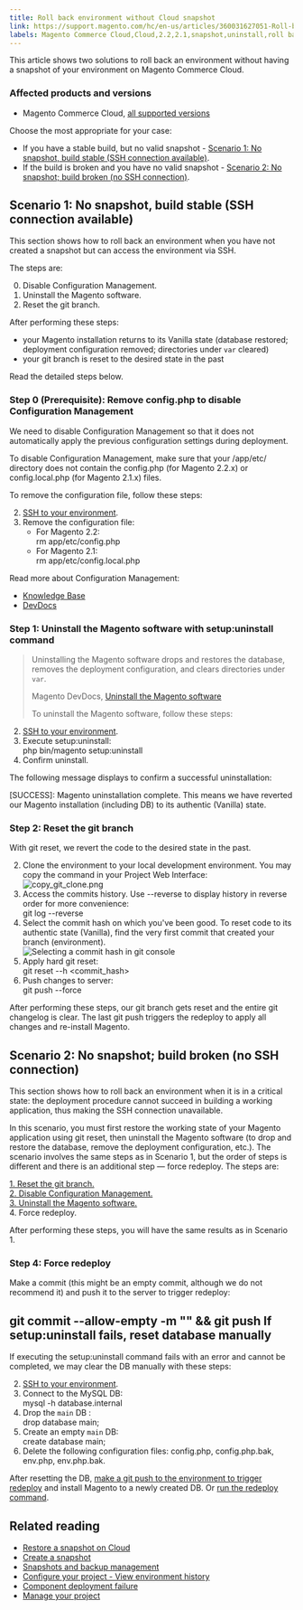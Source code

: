 ```yaml
---
title: Roll back environment without Cloud snapshot
link: https://support.magento.com/hc/en-us/articles/360031627051-Roll-back-environment-without-Cloud-snapshot
labels: Magento Commerce Cloud,Cloud,2.2,2.1,snapshot,uninstall,roll back,commit,2.2.x,2.1.x,how to
---
```


This article shows two solutions to roll back an environment without having a snapshot of your environment on Magento Commerce Cloud.

 ### Affected products and versions

 
 * Magento Commerce Cloud, [all supported versions](https://magento.com/sites/default/files/magento-software-lifecycle-policy.pdf) 
 
 Choose the most appropriate for your case:

 
 * If you have a stable build, but no valid snapshot - [Scenario 1: No snapshot, build stable (SSH connection available)](scen2).
 * If the build is broken and you have no valid snapshot - [Scenario 2: No snapshot; build broken (no SSH connection)](scen3).
 
 Scenario 1: No snapshot, build stable (SSH connection available)
----------------------------------------------------------------

 This section shows how to roll back an environment when you have not created a snapshot but can access the environment via SSH.

 The steps are:

 0. Disable Configuration Management.  
1. Uninstall the Magento software.  
2. Reset the git branch.

 After performing these steps:

 
 * your Magento installation returns to its Vanilla state (database restored; deployment configuration removed; directories under `var` cleared)
 * your git branch is reset to the desired state in the past
 
 Read the detailed steps below.

 ### Step 0 (Prerequisite): Remove config.php to disable Configuration Management

 We need to disable Configuration Management so that it does not automatically apply the previous configuration settings during deployment.

 To disable Configuration Management, make sure that your /app/etc/ directory does not contain the config.php (for Magento 2.2.x) or config.local.php (for Magento 2.1.x) files.

 To remove the configuration file, follow these steps:

 
 2.  [SSH to your environment](http://devdocs.magento.com/guides/v2.2/cloud/env/environments-ssh.html#ssh).
 4. Remove the configuration file: 
	 * For Magento 2.2:  
	 rm app/etc/config.php 
	 * For Magento 2.1:  
	 rm app/etc/config.local.php 
 
 Read more about Configuration Management:

 
 * [Knowledge Base](https://support.magento.com/hc/en-us/articles/115003169574)
 * [DevDocs](http://devdocs.magento.com/guides/v2.2/cloud/live/sens-data-over.html)
 
 ### Step 1: Uninstall the Magento software with setup:uninstall command

 
>  Uninstalling the Magento software drops and restores the database, removes the deployment configuration, and clears directories under `var`.
> 
>  Magento DevDocs, [Uninstall the Magento software](http://devdocs.magento.com/guides/v2.2/install-gde/install/cli/install-cli-uninstall.html#instgde-install-uninstall)
> 
>   To uninstall the Magento software, follow these steps:

 
 2.  [SSH to your environment](http://devdocs.magento.com/guides/v2.2/cloud/env/environments-ssh.html#ssh).
 4. Execute setup:uninstall:  
 php bin/magento setup:uninstall 
 6. Confirm uninstall.
 
 The following message displays to confirm a successful uninstallation:

 [SUCCESS]: Magento uninstallation complete. This means we have reverted our Magento installation (including DB) to its authentic (Vanilla) state.

 ### Step 2: Reset the git branch

 With git reset, we revert the code to the desired state in the past.

 
 2. Clone the environment to your local development environment. You may copy the command in your Project Web Interface:  
![copy_git_clone.png](https://support.magento.com/hc/article_attachments/360000963074/copy_git_clone.png) 
 4. Access the commits history. Use --reverse to display history in reverse order for more convenience:  
 git log --reverse 
 6. Select the commit hash on which you've been good. To reset code to its authentic state (Vanilla), find the very first commit that created your branch (environment).  
![Selecting a commit hash in git console](https://support.magento.com/hc/article_attachments/360000945733/select_commit_hash.png) 
 8. Apply hard git reset:  
 git reset --h <commit\_hash> 
 10. Push changes to server:  
 git push --force <origin> <branch> 
 
 After performing these steps, our git branch gets reset and the entire git changelog is clear. The last git push triggers the redeploy to apply all changes and re-install Magento.

 Scenario 2: No snapshot; build broken (no SSH connection)
---------------------------------------------------------

 This section shows how to roll back an environment when it is in a critical state: the deployment procedure cannot succeed in building a working application, thus making the SSH connection unavailable.

 In this scenario, you must first restore the working state of your Magento application using git reset, then uninstall the Magento software (to drop and restore the database, remove the deployment configuration, etc.). The scenario involves the same steps as in Scenario 1, but the order of steps is different and there is an additional step — force redeploy. The steps are:

 [1. Reset the git branch.](https://support.magento.com/hc/en-us/articles/360000852534#reset-git-branch)  
[2. Disable Configuration Management.](https://support.magento.com/hc/en-us/articles/360000852534#disable_config_management)  
[3. Uninstall the Magento software.](https://support.magento.com/hc/en-us/articles/360000852534#setup-uninstall)  
4. Force redeploy.

 After performing these steps, you will have the same results as in Scenario 1.

 ### Step 4: Force redeploy

 Make a commit (this might be an empty commit, although we do not recommend it) and push it to the server to trigger redeploy:

 git commit --allow-empty -m "<message>" && git push <origin> <branch> If setup:uninstall fails, reset database manually
-------------------------------------------------

 If executing the setup:uninstall command fails with an error and cannot be completed, we may clear the DB manually with these steps:

 
 2.  [SSH to your environment](http://devdocs.magento.com/guides/v2.2/cloud/env/environments-ssh.html#ssh).
 4. Connect to the MySQL DB:  
 mysql -h database.internal 
 6. Drop the `main` DB :  
 drop database main; 
 8. Create an empty `main` DB:  
 create database main; 
 10. Delete the following configuration files: config.php, config.php.bak, env.php, env.php.bak.
 
 After resetting the DB, [make a git push to the environment to trigger redeploy](https://devdocs.magento.com/guides/v2.3/cloud/reference/cli-ref-topic.html#git-commands) and install Magento to a newly created DB. Or [run the redeploy command](https://devdocs.magento.com/guides/v2.3/cloud/reference/cli-ref-topic.html#environment-commands).

 Related reading
---------------

 
 

 * [Restore a snapshot on Cloud](https://devdocs.magento.com/guides/v2.2/cloud/project/project-webint-snap.html#restore-snapshot)
 * [Create a snapshot](https://devdocs.magento.com/guides/v2.2/cloud/project/project-webint-snap.html#create-snapshot)
 * [Snapshots and backup management](https://devdocs.magento.com/guides/v2.3/cloud/project/project-webint-snap.html)
 * [Configure your project - View environment history](https://devdocs.magento.com/guides/v2.3/cloud/project/project-webint-basic.html#project-conf-hist)
 * [Component deployment failure](https://devdocs.magento.com/guides/v2.3/cloud/trouble/trouble_comp-deploy-fail.html)
 * [Manage your project](https://devdocs.magento.com/guides/v2.3/cloud/project/projects.html)
 
 